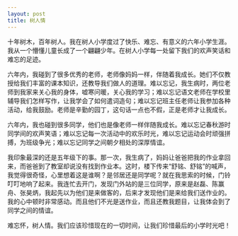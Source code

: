 ```yaml
---
layout: post
title: 树人情
---
```



十年树木，百年树人。我在树人小学度过了快乐、难忘、有意义的六年小学生涯。我从一个懵懂儿童长成了一个翩翩少年。在树人小学每一处留下我们的欢声笑话和难忘的足迹。

六年内，我碰到了很多优秀的老师，老师像妈妈一样，伴随着我成长。她们不仅教授给我们丰富的课本知识，还教导我们做人的道理。难以忘记，我生病时，两位老师到我家来关心我的身体，嘘寒问暖，关心我的学习；难以忘记语文老师在学校里辅导我们怎样写作，让我学会了如何遣词造句；难以忘记班主任老师让我参加各种活动，给我鼓励。老师是辛勤的园丁，这句话一点也不假，正是老师才让我成长。

六年内，我也碰到很多同学，他们也是像老师一样伴随我成长。难以忘记春秋游时同学间的欢声笑语；难以忘记每一次活动中的欢乐时光，难以忘记运动会时顽强拼搏，为班级争光；难以忘记同学之间朝夕相处的深厚情谊。

我印象最深的还是五年级下的事。那一次，我生病了，妈妈让爸爸把我的作业拿回来，而爸爸到了教室却说没有找到作业本。这时，楼下传来“舒铭、舒铭”的喊声，我觉得很奇怪，心里想着这是谁啊？是邻居还是同学呢？就在我思索的时候，门铃叮叮地响了起来。我连忙去开门，发现门外站的是三位同学，原来是赵磊、陈赢舟、张昊炳，我起先以为他们是来做客的，后来才发现他们是来给我们送作业的。我的心中顿时非常感动。而且他们不光是送作业，而且还教我题目，让我体会到了同学之间的情谊。

难忘怀，树人情。我们应该珍惜现在的一切时间，让我们珍惜最后的小学时光吧！
